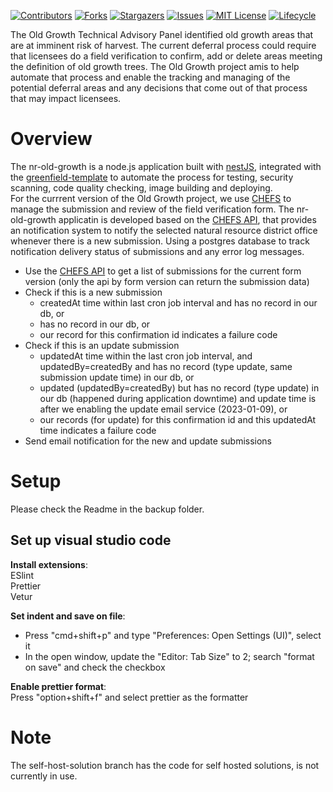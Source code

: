 <!-- PROJECT SHIELDS -->

[![Contributors](https://img.shields.io/github/contributors/bcgov/nr-old-growth-integration)](/../../graphs/contributors)
[![Forks](https://img.shields.io/github/forks/bcgov/nr-old-growth-integration)](/../../network/members)
[![Stargazers](https://img.shields.io/github/stars/bcgov/nr-old-growth-integration)](/../../stargazers)
[![Issues](https://img.shields.io/github/issues/bcgov/nr-old-growth-integration)](/../../issues)
[![MIT License](https://img.shields.io/github/license/bcgov/nr-old-growth-integration.svg)](/LICENSE.md)
[![Lifecycle](https://img.shields.io/badge/Lifecycle-Experimental-339999)](https://github.com/bcgov/repomountie/blob/master/doc/lifecycle-badges.md)

The Old Growth Technical Advisory Panel identified old growth areas that are at imminent risk of harvest. The current deferral process could require that licensees do a field verification to confirm, add or delete areas meeting the definition of old growth trees. The Old Growth project amis to help automate that process and enable the tracking and managing of the potential deferral areas and any decisions that come out of that process that may impact licensees.

# Overview

The nr-old-growth is a node.js application built with [nestJS](https://docs.nestjs.com), integrated with the [greenfield-template](https://github.com/bcgov/greenfield-template) to automate the process for testing, security scanning, code quality checking, image building and deploying.  
For the currrent version of the Old Growth project, we use [CHEFS](https://bcgov.github.io/common-service-showcase/services/chefs.html) to manage the submission and review of the field verification form. The nr-old-growth applicatin is developed based on the [CHEFS API](https://chefs.nrs.gov.bc.ca/app/api/v1/docs#operation/listSubmissions), that provides an notification system to notify the selected natural resource district office whenever there is a new submission. Using a postgres database to track notification delivery status of submissions and any error log messages.

- Use the [CHEFS API](https://submit.digital.gov.bc.ca/app/api/v1/docs#tag/Submission/operation/listSubmissions) to get a list of submissions for the current form version (only the api by form version can return the submission data)
- Check if this is a new submission
  - createdAt time within last cron job interval and has no record in our db, or
  - has no record in our db, or
  - our record for this confirmation id indicates a failure code
- Check if this is an update submission
  - updatedAt time within the last cron job interval, and updatedBy=createdBy and has no record (type update, same submission update time) in our db, or
  - updated (updatedBy=createdBy) but has no record (type update) in our db (happened during application downtime) and update time is after we enabling the update email service (2023-01-09), or
  - our records (for update) for this confirmation id and this updatedAt time indicates a failure code
- Send email notification for the new and update submissions

# Setup

Please check the Readme in the backup folder.

## Set up visual studio code

**Install extensions**:  
ESlint  
Prettier  
Vetur

**Set indent and save on file**:

- Press "cmd+shift+p" and type "Preferences: Open Settings (UI)", select it
- In the open window, update the "Editor: Tab Size" to 2; search "format on save" and check the checkbox

**Enable prettier format**:  
Press "option+shift+f" and select prettier as the formatter

# Note

The self-host-solution branch has the code for self hosted solutions, is not currently in use.
